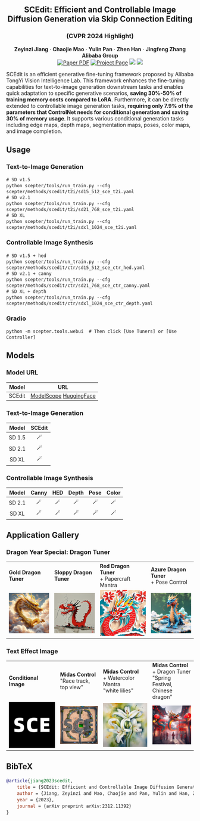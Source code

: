 <p align="center">

  <h2 align="center">SCEdit: Efficient and Controllable Image Diffusion Generation via Skip Connection Editing</h2>
  <h3 align="center">(CVPR 2024 Highlight)</h3>
  <p align="center">
    <strong>Zeyinzi Jiang</strong>
    ·
    <strong>Chaojie Mao</strong>
    ·
    <strong>Yulin Pan</strong>
    ·
    <strong>Zhen Han</strong>
    ·
    <strong>Jingfeng Zhang</strong>
    <br>
    <b>Alibaba Group</b>
    <br>
        <a href="https://arxiv.org/abs/2312.11392"><img src='https://img.shields.io/badge/arXiv-SCEdit-red' alt='Paper PDF'></a>
        <a href='https://scedit.github.io/'><img src='https://img.shields.io/badge/Project_Page-SCEdit-green' alt='Project Page'></a>
        <a href='https://github.com/modelscope/scepter'><img src='https://img.shields.io/badge/scepter-SCEdit-yellow'></a>
        <a href='https://github.com/modelscope/swift'><img src='https://img.shields.io/badge/swift-SCEdit-blue'></a>
    <br>
  </p>

SCEdit is an efficient generative fine-tuning framework proposed by Alibaba TongYi Vision Intelligence Lab. This framework enhances the fine-tuning capabilities for text-to-image generation downstream tasks and enables quick adaptation to specific generative scenarios, **saving 30%-50% of training memory costs compared to LoRA**. Furthermore, it can be directly extended to controllable image generation tasks, **requiring only 7.9% of the parameters that ControlNet needs for conditional generation and saving 30% of memory usage**. It supports various conditional generation tasks including edge maps, depth maps, segmentation maps, poses, color maps, and image completion.

## Usage

### Text-to-Image Generation
```shell
# SD v1.5
python scepter/tools/run_train.py --cfg scepter/methods/scedit/t2i/sd15_512_sce_t2i.yaml
# SD v2.1
python scepter/tools/run_train.py --cfg scepter/methods/scedit/t2i/sd21_768_sce_t2i.yaml
# SD XL
python scepter/tools/run_train.py --cfg scepter/methods/scedit/t2i/sdxl_1024_sce_t2i.yaml
```

### Controllable Image Synthesis
```shell
# SD v1.5 + hed
python scepter/tools/run_train.py --cfg scepter/methods/scedit/ctr/sd15_512_sce_ctr_hed.yaml
# SD v2.1 + canny
python scepter/tools/run_train.py --cfg scepter/methods/scedit/ctr/sd21_768_sce_ctr_canny.yaml
# SD XL + depth
python scepter/tools/run_train.py --cfg scepter/methods/scedit/ctr/sdxl_1024_sce_ctr_depth.yaml
```

### Gradio
```shell
python -m scepter.tools.webui  # Then click [Use Tuners] or [Use Controller]
```

## Models

### Model URL

| Model  | URL                                                                                                                                       |
|--------|-------------------------------------------------------------------------------------------------------------------------------------------|
| SCEdit | [ModelScope](https://modelscope.cn/models/iic/scepter_scedit/summary) [HuggingFace](https://huggingface.co/scepter-studio/scepter_scedit) |

### Text-to-Image Generation

| **Model** | **SCEdit** |
|:---------:|:----------:|
|   SD 1.5  |      🪄     |
|   SD 2.1  |      🪄     |
|   SD XL   |      🪄     |

### Controllable Image Synthesis

| **Model** | **Canny** | **HED** | **Depth** | **Pose** | **Color** |
|:---------:|:---------:|:-------:|:---------:|:--------:|:---------:|
|   SD 2.1  |     🪄     |    🪄    |     🪄     |     🪄    |     🪄     |
|   SD XL   |     🪄     |    🪄    |     🪄     |     🪄    |     🪄     |


## Application Gallery

### Dragon Year Special: Dragon Tuner

<table>
  <tr>
    <td><strong>Gold Dragon Tuner</strong></td>
    <td><strong>Sloppy Dragon Tuner</strong></td>
    <td><strong>Red Dragon Tuner</strong><br> + Papercraft Mantra</td>
    <td><strong>Azure Dragon Tuner</strong><br> + Pose Control</td>
  </tr>
  <tr>
    <td><img src="../../../asset/images/scedit/tuner_gold_dragon.jpeg" width="300"></td>
    <td><img src="../../../asset/images/scedit/tuner_sloppy_dragon.jpeg" width="300"></td>
    <td><img src="../../../asset/images/scedit/tuner_mantra_papercraft_dragon.jpeg" width="300"></td>
    <td><img src="../../../asset/images/scedit/tuner_pose.jpeg" width="300"></td>
  </tr>
</table>

### Text Effect Image

<table>
  <tr>
    <td><strong>Conditional Image</strong></td>
    <td><strong>Midas Control</strong><br>"Race track, top view"</td>
    <td><strong>Midas Control</strong><br> + Watercolor Mantra<br>"white lilies"</td>
    <td><strong>Midas Control</strong><br> + Dragon Tuner<br>"Spring Festival, Chinese dragon"</td>
  </tr>
  <tr>
    <td><img src="../../../asset/images/scedit/word_condition.png" width="300"></td>
    <td><img src="../../../asset/images/scedit/word_race.jpeg" width="300"></td>
    <td><img src="../../../asset/images/scedit/word_lilies.jpeg" width="300"></td>
    <td><img src="../../../asset/images/scedit/word_festival.jpeg" width="300"></td>
  </tr>
</table>



## BibTeX

```bibtex
@article{jiang2023scedit,
    title = {SCEdit: Efficient and Controllable Image Diffusion Generation via Skip Connection Editing},
    author = {Jiang, Zeyinzi and Mao, Chaojie and Pan, Yulin and Han, Zhen and Zhang, Jingfeng},
    year = {2023},
    journal = {arXiv preprint arXiv:2312.11392}
}
```
